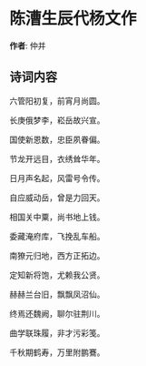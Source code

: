 # 陈漕生辰代杨文作

**作者**: 仲并

## 诗词内容

六管阳初复，前宵月尚圆。

长庚俄梦李，崧岳故兴宣。

国使新恩数，忠臣夙眷偏。

节龙开远目，衣绣耸华年。

日月声名起，风雷号令传。

自应威动岳，曾是力回天。

相国关中粟，尚书地上钱。

委藏淹府库，飞挽乱车船。

南獠元归地，西方正拓边。

定知新将饱，尤赖我公贤。

赫赫兰台旧，飘飘凤沼仙。

终焉还魏阙，聊尔驻荆川。

曲学联珠履，非才污彩笺。

千秋期鹤寿，万里附鹏鶱。

